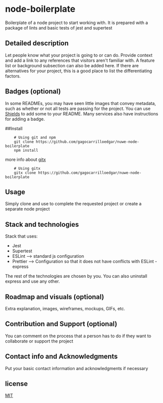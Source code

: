 # node-boilerplate

Boilerplate of a node project to start working with.
It is prepared with a package of lints and basic tests of jest and supertest

## Detailed description

Let people know what your project is going to or can do. Provide context and add a link to any references that visitors aren't familiar with. A feature list or background subsection can also be added here. If there are alternatives for your project, this is a good place to list the differentiating factors.

## Badges (optional)

In some READMEs, you may have seen little images that convey metadata, such as whether or not all tests are passing for the project. You can use [Shields](http://shields.io/) to add some to your README. Many services also have instructions for adding a badge.

##Install

```shell
    # Using git and npm
    git clone https://github.com/gagocarrilloedgar/nuwe-node-boilerplate
    npm install
```

more info about [gitx]()

```shell
    # Using gitx
    gitx clone https://github.com/gagocarrilloedgar/nuwe-node-boilerplate
```

## Usage

Simply clone and use to complete the requested project or create a separate node project

## Stack and technologies

Stack that uses:

- Jest
- Supertest
- ESLint --> standard js configuration
- Prettier --> Configuration so that it does not have conflicts with ESLint
-express

The rest of the technologies are chosen by you. You can also uninstall express and use any other.

## Roadmap and visuals (optional)

Extra explanation, images, wireframes, mockups, GIFs, etc.

## Contribution and Support (optional)

You can comment on the process that a person has to do if they want to collaborate or support the project

## Contact info and Acknowledgments

Put your basic contact information and acknowledgments if necessary
## license

[MIT](https://opensource.org/licenses/MIT)
